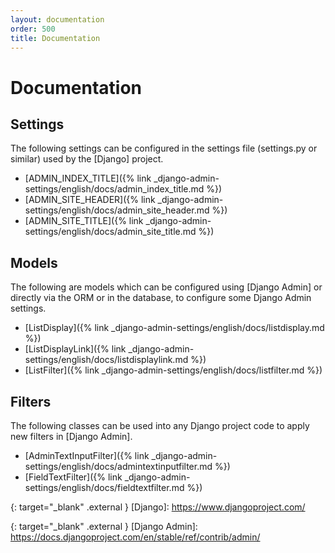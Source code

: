 ```yaml
---
layout: documentation
order: 500
title: Documentation
---
```

# Documentation

## Settings

The following settings can be configured in the settings file (settings.py or
similar) used by the [Django] project.

* [ADMIN_INDEX_TITLE]({% link _django-admin-settings/english/docs/admin_index_title.md %})
* [ADMIN_SITE_HEADER]({% link _django-admin-settings/english/docs/admin_site_header.md %})
* [ADMIN_SITE_TITLE]({% link _django-admin-settings/english/docs/admin_site_title.md %})

## Models

The following are models which can be configured using [Django Admin] or
directly via the ORM or in the database, to configure some Django Admin
settings.

* [ListDisplay]({% link _django-admin-settings/english/docs/listdisplay.md %})
* [ListDisplayLink]({% link _django-admin-settings/english/docs/listdisplaylink.md %})
* [ListFilter]({% link _django-admin-settings/english/docs/listfilter.md %})

## Filters

The following classes can be used into any Django project code to apply new filters in
[Django Admin].

* [AdminTextInputFilter]({% link _django-admin-settings/english/docs/admintextinputfilter.md %})
* [FieldTextFilter]({% link _django-admin-settings/english/docs/fieldtextfilter.md %})

{: target="_blank" .external }
[Django]: https://www.djangoproject.com/

{: target="_blank" .external }
[Django Admin]: https://docs.djangoproject.com/en/stable/ref/contrib/admin/

